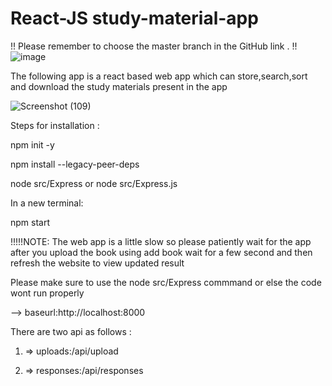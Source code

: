 # React-JS study-material-app
!! Please remember to choose the master branch in the GitHub link . !!
![image](https://github.com/its-samarth/study-material-app/assets/72015046/af963c80-e5cd-4ae8-b23b-44b2c9aaec40)



The following app is a react based web app which can store,search,sort and download the study materials present in the app


![Screenshot (109)](https://github.com/its-samarth/study-material-app/assets/72015046/68608f72-c66f-4191-8788-be7d99f979ae)





Steps for installation :



npm init -y



npm install --legacy-peer-deps


node src/Express or node src/Express.js

In a new terminal:


npm start


!!!!!NOTE: The web app is a little slow so please patiently wait for the app 
after you upload the book using add book wait for a few second and then refresh the website to view updated result 


Please make sure to use the node src/Express commmand or else the code wont run properly 

--> baseurl:http://localhost:8000

There are two api as follows :





1) => uploads:/api/upload


2) => responses:/api/responses

